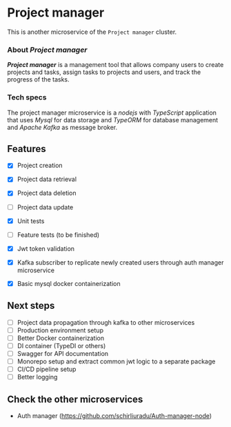# Project manager

This is another microservice of the `Project manager` cluster.

### About _Project manager_

_**Project manager**_ is a management tool that allows company users to create projects and tasks, assign tasks to projects and users, and track the progress of the tasks.

### Tech specs

The project manager microservice is a _nodejs_ with _TypeScript_ application that uses _Mysql_ for data storage and _TypeORM_ for database management and _Apache Kafka_ as message broker.

## Features

- [x] Project creation
- [x] Project data retrieval
- [x] Project data deletion
- [ ] Project data update
- [x] Unit tests
- [ ] Feature tests (to be finished) 

- [x] Jwt token validation
- [x] Kafka subscriber to replicate newly created users through auth manager microservice
- [x] Basic mysql docker containerization

## Next steps

- [ ] Project data propagation through kafka to other microservices
- [ ] Production environment setup
- [ ] Better Docker containerization
- [ ] DI container (TypeDI or others)
- [ ] Swagger for API documentation
- [ ] Monorepo setup and extract common jwt logic to a separate package
- [ ] CI/CD pipeline setup
- [ ] Better logging

## Check the other microservices

- Auth manager (https://github.com/schirliuradu/Auth-manager-node)